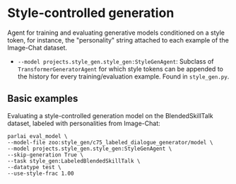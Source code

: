 # Style-controlled generation

Agent for training and evaluating generative models conditioned on a style token, for instance, the "personality" string attached to each example of the Image-Chat dataset.

- `--model projects.style_gen.style_gen:StyleGenAgent`: Subclass of `TransformerGeneratorAgent` for which style tokens can be appended to the history for every training/evaluation example. Found in `style_gen.py`.

## Basic examples

Evaluating a style-controlled generation model on the BlendedSkillTalk dataset, labeled with personalities from Image-Chat:
```
parlai eval_model \
--model-file zoo:style_gen/c75_labeled_dialogue_generator/model \
--model projects.style_gen.style_gen:StyleGenAgent \
--skip-generation True \
--task style_gen:LabeledBlendedSkillTalk \
--datatype test \
--use-style-frac 1.00
```
